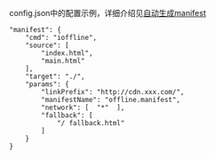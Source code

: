config.json中的配置示例，详细介绍见[自动生成manifest](http://imatlas.com/posts/auto-generate-the-offline-app-manifest-file/)

	"manifest": {
		"cmd": "ioffline",
		"source": [
			"index.html",
			"main.html"
		],
		"target": "./",
		"params": {
		    "linkPrefix": "http://cdn.xxx.com/",
		    "manifestName": "offline.manifest",
		    "network": [  "*"  ],
		    "fallback": [
		        "/ fallback.html"
		    ]
		}
	}